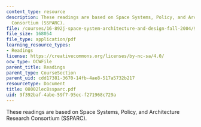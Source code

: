 ```yaml
---
content_type: resource
description: These readings are based on Space Systems, Policy, and Architecture Research
  Consortium (SSPARC).
file: /courses/16-892j-space-system-architecture-and-design-fall-2004/9f392baf4abe59f795ecf271968c729a_08002lec8ssparc.pdf
file_size: 168054
file_type: application/pdf
learning_resource_types:
- Readings
license: https://creativecommons.org/licenses/by-nc-sa/4.0/
ocw_type: OCWFile
parent_title: Readings
parent_type: CourseSection
parent_uid: cdd17381-3670-14fb-4ae8-517a5732b217
resourcetype: Document
title: 08002lec8ssparc.pdf
uid: 9f392baf-4abe-59f7-95ec-f271968c729a
---
```

These readings are based on Space Systems, Policy, and Architecture Research Consortium (SSPARC).
